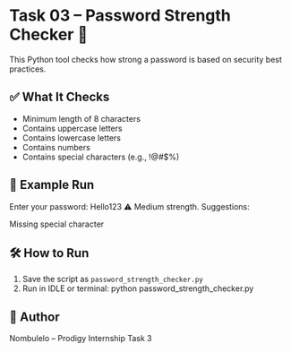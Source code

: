 # Task 03 – Password Strength Checker 🔐

This Python tool checks how strong a password is based on security best practices.

## ✅ What It Checks

- Minimum length of 8 characters
- Contains uppercase letters
- Contains lowercase letters
- Contains numbers
- Contains special characters (e.g., !@#$%)

## 🧪 Example Run

Enter your password: Hello123
⚠️ Medium strength. Suggestions:

Missing special character

## 🛠️ How to Run

1. Save the script as `password_strength_checker.py`
2. Run in IDLE or terminal:
python password_strength_checker.py

## 👤 Author
Nombulelo – Prodigy Internship Task 3
